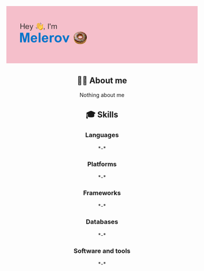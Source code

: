 <img
    src="https://github.com/Melerov/Melerov/blob/main/git_header.png?raw=true"
      />
     <div align="center">
  <h2>🧑‍💻 About me</h2>
  <p>  
    Nothing about me
  </p>
</div>
<div align="center">
  <h2>🎓 Skills</h2>
  <h3>Languages</h3>
  <div id="languages">
    *-*
  </div>
  <h3>Platforms</h3>
  <div id="platforms">
    *-*
  </div>
  <h3>Frameworks</h3>
  <div id="frameworks">
    *-*
  </div>
  <h3>Databases</h3>
  <div id="databases">
    *-*
  </div>
  <h3>Software and tools</h3>
  <div id="software-and-tools">
   *-*
  </div>
</div>
